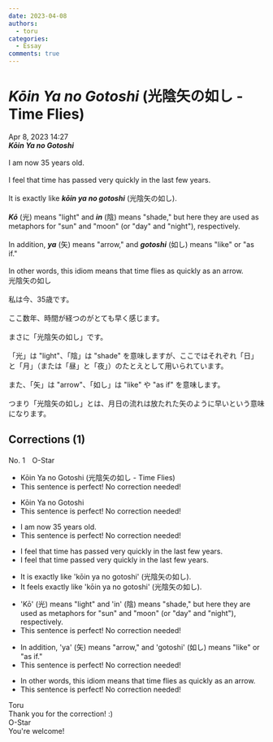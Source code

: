 ```yaml
---
date: 2023-04-08
authors:
  - toru
categories:
  - Essay
comments: true
---
```


# <strong><em>Kōin Ya no Gotoshi</strong></em> (光陰矢の如し - Time Flies)
<div class="date">Apr 8, 2023 14:27</div>
<div id="post"><div id="body_show_ori">
<strong><em>Kōin Ya no Gotoshi</strong></em><br/><br/>I am now 35 years old.<br/><br/>I feel that time has passed very quickly in the last few years.<br/><br/>It is exactly like <strong><em>kōin ya no gotoshi</em></strong> (光陰矢の如し).<br/><br/><strong><em>Kō</em></strong> (光) means "light" and <strong><em>in</em></strong> (陰) means "shade," but here they are used as metaphors for "sun" and "moon" (or "day" and "night"), respectively.<br/><br/>In addition, <strong><em>ya</em></strong> (矢) means "arrow," and <strong><em>gotoshi</em></strong> (如し) means "like" or "as if."<br/><br/>In other words, this idiom means that time flies as quickly as an arrow.
</div></div>

<!-- more -->

<div id="post_ja"><div id="body_show_mo">
光陰矢の如し<br/><br/>私は今、35歳です。<br/><br/>ここ数年、時間が経つのがとても早く感じます。<br/><br/>まさに「光陰矢の如し」です。<br/><br/>「光」は "light"、「陰」は "shade" を意味しますが、ここではそれぞれ「日」と「月」（または「昼」と「夜」）のたとえとして用いられています。<br/><br/>また、「矢」は "arrow"、「如し」は "like" や "as if" を意味します。<br/><br/>つまり「光陰矢の如し」とは、月日の流れは放たれた矢のように早いという意味になります。
</div></div>

## Corrections (1)
<div id="block"><div class="first_name"> No. 1　<span class="just_name">O-Star</span></div><div id="block2">
<ul class="correction_field">
<li class="incorrect">Kōin Ya no Gotoshi (光陰矢の如し - Time Flies)</li>
<li class="corrected perfect">This sentence is perfect! No correction needed!</li>
</ul>
<ul class="correction_field">
<li class="incorrect">Kōin Ya no Gotoshi</li>
<li class="corrected perfect">This sentence is perfect! No correction needed!</li>
</ul>
<ul class="correction_field">
<li class="incorrect">I am now 35 years old.</li>
<li class="corrected perfect">This sentence is perfect! No correction needed!</li>
</ul>
<ul class="correction_field">
<li class="incorrect">I feel that time has passed very quickly in the last few years.</li>
<li class="corrected correct">
I feel that<span class="f_bold"> time passed</span> very quickly in the last few years.
</li>
</ul>
<ul class="correction_field">
<li class="incorrect">It is exactly like 'kōin ya no gotoshi' (光陰矢の如し).</li>
<li class="corrected correct">
It <span class="f_bold">feels</span> exactly like 'kōin ya no gotoshi' (光陰矢の如し).
</li>
</ul>
<ul class="correction_field">
<li class="incorrect">'Kō' (光) means "light" and 'in' (陰) means "shade," but here they are used as metaphors for "sun" and "moon" (or "day" and "night"), respectively.</li>
<li class="corrected perfect">This sentence is perfect! No correction needed!</li>
</ul>
<ul class="correction_field">
<li class="incorrect">In addition, 'ya' (矢) means "arrow," and 'gotoshi' (如し) means "like" or "as if."</li>
<li class="corrected perfect">This sentence is perfect! No correction needed!</li>
</ul>
<ul class="correction_field">
<li class="incorrect">In other words, this idiom means that time flies as quickly as an arrow.</li>
<li class="corrected perfect">This sentence is perfect! No correction needed!</li>
</ul>
</div><div class="name"><span class="just_name">Toru</span><br>
Thank you for the correction! :)
</div>
<div class="name"><span class="just_name">O-Star</span><br>
You're welcome!
</div>
</div>
